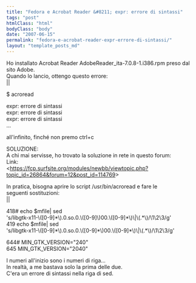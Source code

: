 ```yaml
---
title: "Fedora e Acrobat Reader &#8211; expr: errore di sintassi"
tags: "post"
htmlClass: "html"
bodyClass: "body"
date: "2007-06-15"
permalink: "fedora-e-acrobat-reader-expr-errore-di-sintassi/"
layout: "template_posts_md"
---
```

<p>Ho installato Acrobat Reader AdobeReader_ita-7.0.8-1.i386.rpm preso dal<br />sito Adobe.<br />Quando lo lancio, ottengo questo errore:<br />||</p>
<p>$ acroread</p>
<p>expr: errore di sintassi<br />expr: errore di sintassi<br />expr: errore di sintassi<br />&#8230;</p>
<p>all&#39;infinito, finch&#233; non premo ctrl+c</p>
<p>SOLUZIONE:<br />A chi mai servisse, ho trovato la soluzione in rete in questo forum:<br />Link:<br />&lt;<a href="https://fcp.surfsite.org/modules/newbb/viewtopic.php?topic_id=26864&amp;forum=12&amp;post_id=114769">https://fcp.surfsite.org/modules/newbb/viewtopic.php?topic_id=26864&amp;forum=12&amp;post_id=114769</a>&gt;</p>
<p>In pratica, bisogna aprire lo script /usr/bin/acroread e fare le<br />seguenti sostituzioni:<br />||</p>
<p>418# echo $mfile| sed<br />&#39;s/libgtk-x11-\([0-9]*\).0.so.0.\([0-9]\)00.\([0-9]*\)\|\(.*\)/\1\2\3/g&#39;<br />419 echo $mfile| sed<br />&#39;s/libgtk-x11-\([0-9]*\).0.so.0.\([0-9]*\)00.\([0-9]*\)\|\(.*\)/\1\2\3/g&#39;</p>
<p>644# MIN_GTK_VERSION=&quot;240&quot;<br />645 MIN_GTK_VERSION=&quot;2040&quot;</p>
<p>I numeri all&#39;inizio sono i numeri di riga&#8230;<br />In realt&#224;, a me bastava solo la prima delle due.<br />C&#39;era un errore di sintassi nella riga di sed.</p>
